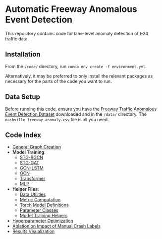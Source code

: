 # Automatic Freeway Anomalous Event Detection

This repository contains code for lane-level anomaly detection of I-24 traffic data.

## Installation
From the `/code/` directory, run 
`conda env create -f environment.yml`.

Alternatively, it may be preferred to only install the relevant packages as necessary for the parts of the code you want to run. 

## Data Setup

Before running this code, ensure you have the [Freeway Traffic Anomalous Event Detection Dataset](https://github.com/acoursey3/freeway-anomaly-data/) downloaded and in the `/data/` directory. The `nashville_freeway_anomaly.csv` file is all you need.

## Code Index

- [General Graph Creation](./code/DataToGraph.ipynb)
- **Model Training**:
    - [STG-RGCN](./code/TrainSTG-RGCN.ipynb)
    - [STG-GAT](./code/TrainSTG-GAT.ipynb)
    - [GCN-LSTM](./code/TrainGCN-LSTM.ipynb)
    - [GCN](./code/TrainGCN.ipynb)
    - [Transformer](./code/TrainTransformer.ipynb)
    - [MLP](./code/TrainMLP.ipynb)
- **Helper Files**:
    - [Data Utilities](./code/datautils.py)
    - [Metric Computation](./code/metrics.py)
    - [Torch Model Definitions](./code/models.py)
    - [Parameter Classes](./code/parameters.py)
    - [Model Training Helpers](./code/training.py)
- [Hyperparameter Optimization](./code/opt_hyperparams.py)
- [Ablation on Impact of Manual Crash Labels](./code/Manual%20Label%20Ablation.ipynb)
- [Results Visualization](./code/VisualizeResults.ipynb)
